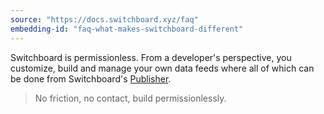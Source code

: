 ```yaml
---
source: "https://docs.switchboard.xyz/faq"
embedding-id: "faq-what-makes-switchboard-different"
---
```

Switchboard is permissionless. From a developer's perspective, you customize,
build and manage your own data feeds where all of which can be done from
Switchboard's [Publisher](https://app.switchboard.xyz).

> No friction, no contact, build permissionlessly.